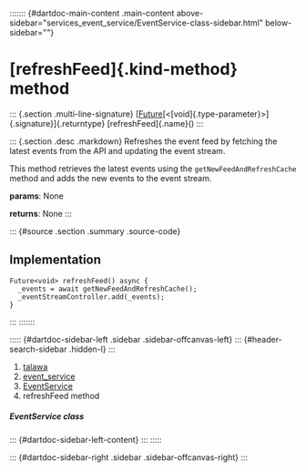 ::::::: {#dartdoc-main-content .main-content above-sidebar="services_event_service/EventService-class-sidebar.html" below-sidebar=""}
<div>

# [refreshFeed]{.kind-method} method

</div>

::: {.section .multi-line-signature}
[[Future](https://api.flutter.dev/flutter/dart-core/Future-class.html)[\<[void]{.type-parameter}\>]{.signature}]{.returntype}
[refreshFeed]{.name}()
:::

::: {.section .desc .markdown}
Refreshes the event feed by fetching the latest events from the API and
updating the event stream.

This method retrieves the latest events using the
`getNewFeedAndRefreshCache` method and adds the new events to the event
stream.

**params**: None

**returns**: None
:::

::: {#source .section .summary .source-code}
## Implementation

``` language-dart
Future<void> refreshFeed() async {
  _events = await getNewFeedAndRefreshCache();
  _eventStreamController.add(_events);
}
```
:::
:::::::

::::: {#dartdoc-sidebar-left .sidebar .sidebar-offcanvas-left}
::: {#header-search-sidebar .hidden-l}
:::

1.  [talawa](../../index.html)
2.  [event_service](../../services_event_service/)
3.  [EventService](../../services_event_service/EventService-class.html)
4.  refreshFeed method

##### EventService class

::: {#dartdoc-sidebar-left-content}
:::
:::::

::: {#dartdoc-sidebar-right .sidebar .sidebar-offcanvas-right}
:::

